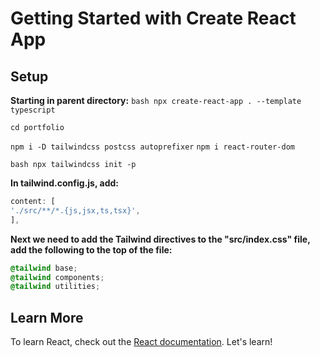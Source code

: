 # Getting Started with Create React App

## Setup

**Starting in parent directory:**
`bash npx create-react-app . --template typescript`

`cd portfolio`

`npm i -D tailwindcss postcss autoprefixer`
`npm i react-router-dom`

`bash npx tailwindcss init -p`

**In tailwind.config.js, add:**

```javascript
content: [
'./src/**/*.{js,jsx,ts,tsx}',
],
```

**Next we need to add the Tailwind directives to the "src/index.css" file, add the following to the top of the file:**

```css
@tailwind base;
@tailwind components;
@tailwind utilities;
```

## Learn More

To learn React, check out the [React documentation](https://reactjs.org/).
Let's learn!
